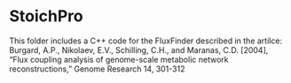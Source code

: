 # StoichPro
This folder includes a C++ code for the FluxFinder described in the artilce:
Burgard, A.P., Nikolaev, E.V., Schilling, C.H., and Maranas, C.D. [2004], “Flux coupling analysis of genome-scale metabolic network reconstructions,” Genome Research 14, 301-312
